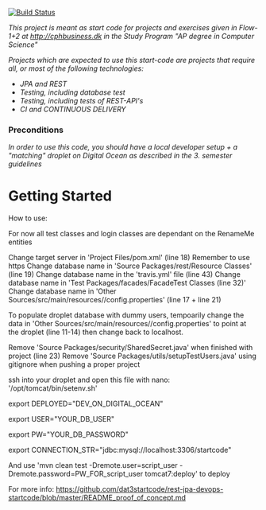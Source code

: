 [![Build Status](https://travis-ci.org/dat3startcode/rest-jpa-devops-startcode.svg?branch=master)](https://travis-ci.org/dat3startcode/rest-jpa-devops-startcode)

*This project is meant as start code for projects and exercises given in Flow-1+2 at http://cphbusiness.dk in the Study Program "AP degree in Computer Science"*

*Projects which are expected to use this start-code are projects that require all, or most of the following technologies:*
 - *JPA and REST*
- *Testing, including database test*
- *Testing, including tests of REST-API's*
- *CI and CONTINUOUS DELIVERY*

### Preconditions
*In order to use this code, you should have a local developer setup + a "matching" droplet on Digital Ocean as described in the 3. semester guidelines* 
# Getting Started

How to use:

For now all test classes and login classes are dependant on the RenameMe entities

Change target server in 'Project Files/pom.xml' (line 18) Remember to use https
Change database name in 'Source Packages/rest/Resource Classes' (line 19)
Change database name in the 'travis.yml' file (line 43)
Change database name in 'Test Packages/facades/FacadeTest Classes (line 32)'
Change database name in 'Other Sources/src/main/resources/<default package>/config.properties' (line 17 + line 21)

To populate droplet database with dummy users, tempoarily change the data in 'Other Sources/src/main/resources/<default package>/config.properties'
to point at the droplet (line 11-14) then change back to localhost.



Remove 'Source Packages/security/SharedSecret.java' when finished with project (line 23)
Remove 'Source Packages/utils/setupTestUsers.java' using gitignore when pushing a proper project



ssh into your droplet and open this file with nano: '/opt/tomcat/bin/setenv.sh'

export DEPLOYED="DEV_ON_DIGITAL_OCEAN"

export USER="YOUR_DB_USER"

export PW="YOUR_DB_PASSWORD"

export CONNECTION_STR="jdbc:mysql://localhost:3306/startcode"

And use 'mvn clean test -Dremote.user=script_user -Dremote.password=PW_FOR_script_user tomcat7:deploy' to deploy



For more info: https://github.com/dat3startcode/rest-jpa-devops-startcode/blob/master/README_proof_of_concept.md